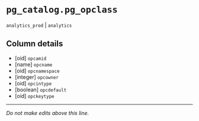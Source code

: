 # `pg_catalog.pg_opclass`
`analytics_prod` | `analytics`

## Column details
* [oid]       `opcamid`
* [name]      `opcname`
* [oid]       `opcnamespace`
* [integer]   `opcowner`
* [oid]       `opcintype`
* [boolean]   `opcdefault`
* [oid]       `opckeytype`

-------------------------------------------------------------------------------
*Do not make edits above this line.*
